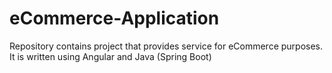 # eCommerce-Application
Repository contains project that provides service for eCommerce purposes. It is written using Angular and Java (Spring Boot)
